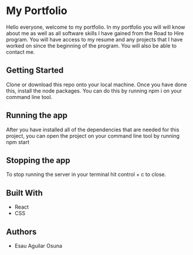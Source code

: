 # My Portfolio
Hello everyone, welcome to my portfolio. In my portfolio you will will know about me as well as all software skills I have gained from the Road to Hire program. You will have access to my resume and any projects that I have worked on since the beginning of the program. You will also be able to contact me. 

## Getting Started 
Clone or download this repo onto your local machine. Once you have done this, install the node packages. You can do this by running npm i on your command line tool.

## Running the app
After you have installed all of the dependencies that are needed for this project, you can open the project on your command line tool by running npm start

## Stopping the app
To stop running the server in your terminal hit control + c to close.

## Built With 
* React
* CSS

## Authors
* Esau Aguilar Osuna 

